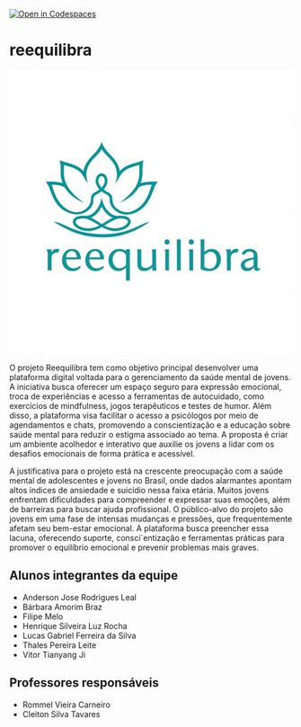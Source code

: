 [![Open in Codespaces](https://classroom.github.com/assets/launch-codespace-2972f46106e565e64193e422d61a12cf1da4916b45550586e14ef0a7c637dd04.svg)](https://classroom.github.com/open-in-codespaces?assignment_repo_id=19064288)
# reequilibra
![LOGO](docs/images/logo1.jpeg)


O projeto Reequilibra tem como objetivo principal desenvolver uma plataforma digital voltada para o gerenciamento da saúde mental de jovens. A iniciativa busca oferecer um espaço seguro para expressão emocional, troca de experiências e acesso a ferramentas de autocuidado, como exercícios de mindfulness, jogos terapêuticos e testes de humor. Além disso, a plataforma visa facilitar o acesso a psicólogos por meio de agendamentos e chats, promovendo a conscientização e a educação sobre saúde mental para reduzir o estigma associado ao tema. A proposta é criar um ambiente acolhedor e interativo que auxilie os jovens a lidar com os desafios emocionais de forma prática e acessível.

A justificativa para o projeto está na crescente preocupação com a saúde mental de adolescentes e jovens no Brasil, onde dados alarmantes apontam altos índices de ansiedade e suicídio nessa faixa etária. Muitos jovens enfrentam dificuldades para compreender e expressar suas emoções, além de barreiras para buscar ajuda profissional. O público-alvo do projeto são jovens em uma fase de intensas mudanças e pressões, que frequentemente afetam seu bem-estar emocional. A plataforma busca preencher essa lacuna, oferecendo suporte, consci`entização e ferramentas práticas para promover o equilíbrio emocional e prevenir problemas mais graves.

## Alunos integrantes da equipe

* Anderson Jose Rodrigues Leal
* Bárbara Amorim Braz
* Filipe Melo
* Henrique Silveira Luz Rocha
* Lucas Gabriel Ferreira da Silva
* Thales Pereira Leite
* Vitor Tianyang Ji

## Professores responsáveis

* Rommel Vieira Carneiro
* Cleiton Silva Tavares
